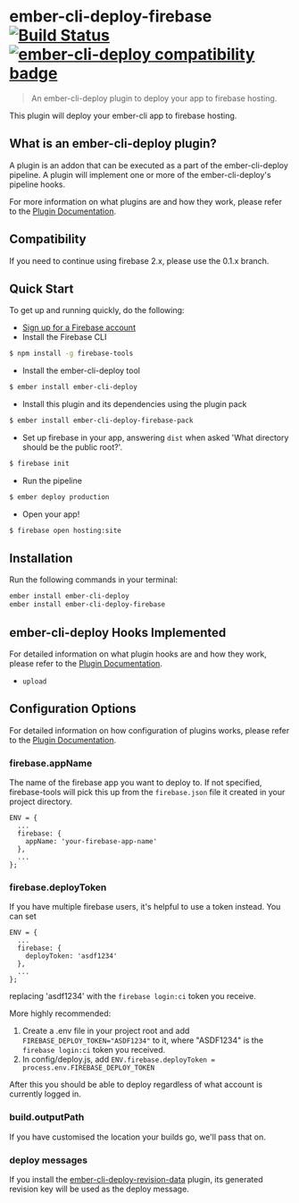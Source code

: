 # ember-cli-deploy-firebase [![Build Status](https://travis-ci.org/ibroadfo/ember-cli-deploy-firebase.svg?branch=master)](https://travis-ci.org/ibroadfo/ember-cli-deploy-firebase) [![ember-cli-deploy compatibility badge](https://ember-cli-deploy.github.io/ember-cli-deploy-version-badges/plugins/ember-cli-deploy-firebase.svg)](https://ember-cli-deploy.github.io/ember-cli-deploy-version-badges/)


> An ember-cli-deploy plugin to deploy your app to firebase hosting.


This plugin will deploy your ember-cli app to firebase hosting.

## What is an ember-cli-deploy plugin? ##

A plugin is an addon that can be executed as a part of the ember-cli-deploy pipeline. A plugin will implement one or more of the ember-cli-deploy's pipeline hooks.

For more information on what plugins are and how they work, please refer to the [Plugin Documentation][1].

## Compatibility ##

If you need to continue using firebase 2.x, please use the 0.1.x branch.

## Quick Start ##
To get up and running quickly, do the following:

- [Sign up for a Firebase account](https://www.firebase.com/signup/)
- Install the Firebase CLI

```bash
$ npm install -g firebase-tools
```

- Install the ember-cli-deploy tool

```bash
$ ember install ember-cli-deploy
```

- Install this plugin and its dependencies using the plugin pack

```bash
$ ember install ember-cli-deploy-firebase-pack
```

- Set up firebase in your app, answering `dist` when asked 'What directory should be the public root?'.

```bash
$ firebase init
```

- Run the pipeline

```bash
$ ember deploy production
```

- Open your app!

```bash
$ firebase open hosting:site
```

## Installation ##
Run the following commands in your terminal:

```bash
ember install ember-cli-deploy
ember install ember-cli-deploy-firebase
```

## ember-cli-deploy Hooks Implemented ##

For detailed information on what plugin hooks are and how they work, please refer to the [Plugin Documentation][1].

- `upload`

## Configuration Options ##

For detailed information on how configuration of plugins works, please refer to the [Plugin Documentation][1].

### firebase.appName ###

The name of the firebase app you want to deploy to. If not specified, firebase-tools will pick this up from the `firebase.json` file it created in your project directory.

```
ENV = {
  ...
  firebase: {
    appName: 'your-firebase-app-name'
  },
  ...
};
```

### firebase.deployToken ###

If you have multiple firebase users, it's helpful to use a token instead. You can set
```
ENV = {
  ...
  firebase: {
    deployToken: 'asdf1234'
  },
  ...
};
```

replacing 'asdf1234' with the ```firebase login:ci``` token you receive.

More highly recommended:
1. Create a .env file in your project root and add ```FIREBASE_DEPLOY_TOKEN="ASDF1234"``` to it, where "ASDF1234" is the ```firebase login:ci``` token you received.
2. In config/deploy.js, add ```ENV.firebase.deployToken = process.env.FIREBASE_DEPLOY_TOKEN```

After this you should be able to deploy regardless of what account is currently logged in.

### build.outputPath ###

If you have customised the location your builds go, we'll pass that on.

### deploy messages

If you install the [ember-cli-deploy-revision-data](https://github.com/ember-cli-deploy/ember-cli-deploy-revision-data) plugin, its generated revision key will be used as the deploy message.

[1]: https://ember-cli-deploy.github.io/ember-cli-deploy/plugins/ "Plugin Documentation"
[2]: https://github.com/ember-cli-deploy/ember-cli-deploy-build "ember-cli-deploy-build"
